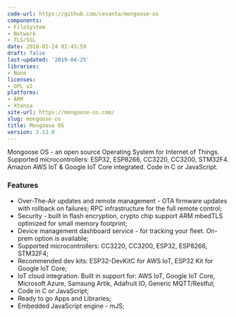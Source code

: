 ```yaml
---
code-url: https://github.com/cesanta/mongoose-os
components:
- FileSystem
- Network
- TLS/SSL
date: 2018-01-24 01:43:59
draft: false
last-updated: '2019-04-25'
libraries:
- None
licenses:
- GPL v2
platforms:
- ARM
- Xtensa
site-url: https://mongoose-os.com/
slug: mongoose-os
title: Mongoose OS
version: 2.13.0
---
```

Mongoose OS - an open source Operating System for Internet of Things. Supported microcontrollers: ESP32, ESP8266, CC3220, CC3200, STM32F4. Amazon AWS IoT & Google IoT Core integrated. Code in C or JavaScript.

<!--more-->

### Features
- Over-The-Air updates and remote management - OTA firmware updates with rollback on failures; RPC infrastructure for the full remote control;
- Security - built in flash encryption, crypto chip support ARM mbedTLS optimized for small memory footprint;
- Device management dashboard service	- for tracking your fleet. On-prem option is available;
- Supported microcontrollers: CC3220, CC3200, ESP32, ESP8266, STM32F4;
- Recommended dev kits: ESP32-DevKitC for AWS IoT, ESP32 Kit for Google IoT Core;
- IoT cloud integration. Built in support for: AWS IoT, Google IoT Core, Microsoft Azure, Samsung Artik, Adafruit IO, Generic MQTT/Restful;
- Code in C or JavaScript;
- Ready to go Apps and Libraries;
- Embedded JavaScript engine - mJS;


